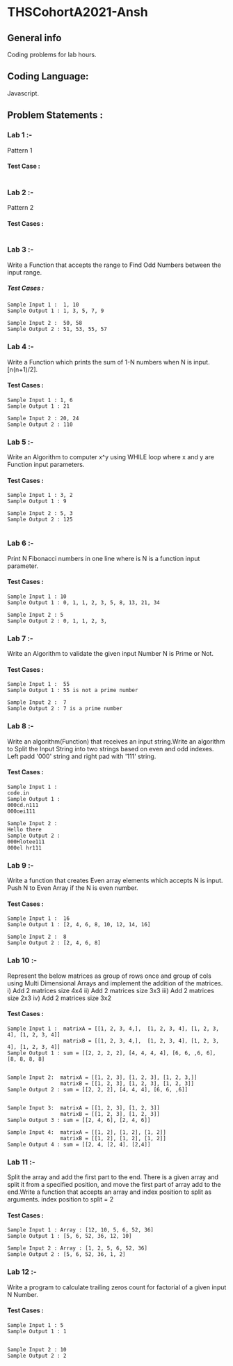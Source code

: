 # THSCohortA2021-Ansh
## General info
Coding problems for lab hours.
## Coding Language:
Javascript.
## Problem Statements :
### Lab 1 :-
Pattern 1
#### Test Case :
```

```
### Lab 2 :-
Pattern 2
#### Test Cases :
```

```
### Lab 3 :-
Write a Function that accepts the range to Find Odd Numbers between the input range.
##### Test Cases :
```
Sample Input 1 :  1, 10
Sample Output 1 : 1, 3, 5, 7, 9

Sample Input 2 :  50, 58
Sample Output 2 : 51, 53, 55, 57

```
### Lab 4 :-
Write a Function which prints the sum of 1-N numbers when N is input.[n(n+1)/2].
#### Test Cases :
```
Sample Input 1 : 1, 6
Sample Output 1 : 21

Sample Input 2 : 20, 24
Sample Output 2 : 110
```
### Lab 5 :-
Write an Algorithm to computer x^y using WHILE loop where x and y are Function input parameters.
#### Test Cases :
```
Sample Input 1 : 3, 2
Sample Output 1 : 9

Sample Input 2 : 5, 3
Sample Output 2 : 125


```
### Lab 6 :-
Print N Fibonacci numbers in one line where is N is a function input parameter.

#### Test Cases :
```
Sample Input 1 : 10
Sample Output 1 : 0, 1, 1, 2, 3, 5, 8, 13, 21, 34

Sample Input 2 : 5
Sample Output 2 : 0, 1, 1, 2, 3, 

```
### Lab 7 :- 
Write an Algorithm to validate the given input Number N is Prime or Not. 

#### Test Cases :
```
Sample Input 1 :  55
Sample Output 1 : 55 is not a prime number

Sample Input 2 :  7
Sample Output 2 : 7 is a prime number

 ```
### Lab 8 :-
Write an algorithm(Function) that receives an input string.Write an algorithm to Split the Input String into two strings based on even and odd indexes. Left padd '000' string and right pad with '111' string.

#### Test Cases :
```
Sample Input 1 :
code.in
Sample Output 1 :
000cd.n111
000oei111

Sample Input 2 :
Hello there
Sample Output 2 :
000Hlotee111
000el hr111
```
### Lab 9 :-
Write a function that creates Even array elements which accepts N is input. Push N to Even Array if the N is even number.
#### Test Cases :
```
Sample Input 1 :  16
Sample Output 1 : [2, 4, 6, 8, 10, 12, 14, 16]

Sample Input 2 :  8
Sample Output 2 : [2, 4, 6, 8]

```
### Lab 10 :- 
Represent the below matrices as group of rows once and group of cols using Multi Dimensional Arrays and implement the addition of the matrices.
    i) Add 2 matrices size 4x4
   ii) Add 2 matrices size 3x3
  iii) Add 2 matrices size 2x3
   iv) Add 2 matrices size 3x2

#### Test Cases :
```
Sample Input 1 :  matrixA = [[1, 2, 3, 4,],  [1, 2, 3, 4], [1, 2, 3, 4], [1, 2, 3, 4]]
                  matrixB = [[1, 2, 3, 4,],  [1, 2, 3, 4], [1, 2, 3, 4], [1, 2, 3, 4]]  
Sample Output 1 : sum = [[2, 2, 2, 2], [4, 4, 4, 4], [6, 6, ,6, 6], [8, 8, 8, 8]


Sample Input 2:  matrixA = [[1, 2, 3], [1, 2, 3], [1, 2, 3,]]
                 matrixB = [[1, 2, 3], [1, 2, 3], [1, 2, 3]]  
Sample Output 2 : sum = [[2, 2, 2], [4, 4, 4], [6, 6, ,6]]


Sample Input 3:  matrixA = [[1, 2, 3], [1, 2, 3]]
                 matrixB = [[1, 2, 3], [1, 2, 3]]  
Sample Output 3 : sum = [[2, 4, 6], [2, 4, 6]]

Sample Input 4:  matrixA = [[1, 2], [1, 2], [1, 2]]
                 matrixB = [[1, 2], [1, 2], [1, 2]]  
Sample Output 4 : sum = [[2, 4, [2, 4], [2,4]]

```
### Lab 11 :- 
Split the array and add the first part to the end. There is a given array and split it from a specified position, and move the first part of array add to the end.Write a function that accepts an array and index position to split as arguments. index position to split = 2

#### Test Cases :
```
Sample Input 1 : Array : [12, 10, 5, 6, 52, 36]
Sample Output 1 : [5, 6, 52, 36, 12, 10]

Sample Input 2 : Array : [1, 2, 5, 6, 52, 36]
Sample Output 2 : [5, 6, 52, 36, 1, 2]

```
### Lab 12 :- 
Write a program to calculate trailing zeros count for factorial of a given input N Number.
#### Test Cases :
```
Sample Input 1 : 5
Sample Output 1 : 1
 

Sample Input 2 : 10
Sample Output 2 : 2


```













